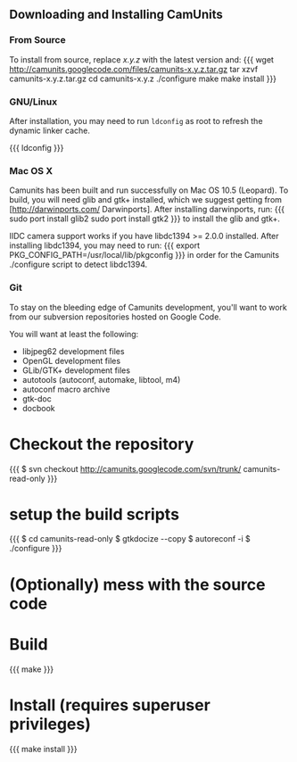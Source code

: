 ## Downloading and Installing CamUnits ##

### From Source ###

To install from source, replace _x.y.z_ with the latest version and:
{{{
wget http://camunits.googlecode.com/files/camunits-x.y.z.tar.gz
tar xzvf camunits-x.y.z.tar.gz
cd camunits-x.y.z
./configure
make
make install 
}}}

### GNU/Linux ###

After installation, you may need to run `ldconfig` as root to refresh the dynamic linker cache.

{{{
ldconfig
}}}

### Mac OS X ###

Camunits has been built and run successfully on Mac OS 10.5 (Leopard).  To build, you will need glib and gtk+ installed, which we suggest getting from [http://darwinports.com/ Darwinports].  After installing darwinports, run:
{{{
sudo port install glib2
sudo port install gtk2
}}}
to install the glib and gtk+.

IIDC camera support works if you have libdc1394 >= 2.0.0 installed.  After installing libdc1394, you may need to run:
{{{
export PKG_CONFIG_PATH=/usr/local/lib/pkgconfig
}}}
in order for the Camunits ./configure script to detect libdc1394.

### Git ###

To stay on the bleeding edge of Camunits development, you'll want to work from our subversion repositories hosted on Google Code.

You will want at least the following:
 * libjpeg62 development files
 * OpenGL development files
 * GLib/GTK+ development files
 * autotools (autoconf, automake, libtool, m4)
 * autoconf macro archive
 * gtk-doc
 * docbook

 # Checkout the repository
{{{
$ svn checkout http://camunits.googlecode.com/svn/trunk/ camunits-read-only
}}}
 # setup the build scripts
{{{
$ cd camunits-read-only
$ gtkdocize --copy
$ autoreconf -i
$ ./configure
}}}
 # (Optionally) mess with the source code
 # Build
{{{
make
}}}
 # Install (requires superuser privileges)
{{{
make install
}}}




